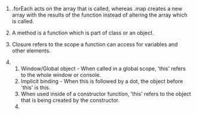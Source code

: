 1. .forEach acts on the array that is called, whereas .map creates a new array with the results of the function instead of altering the array which is called.

2. A method is a function which is part of class or an object.

3. Closure refers to the scope a function can access for variables and other elements.

4. 
	1. Window/Global object - 
	When called in a global scope, 'this' refers to the whole window or console.
	2. Implicit binding -
	When this is followed by a dot, the object before 'this' is this.
	3. When used inside of a constructor function, 'this' refers to the object that is being created by the constructor.
	4. 